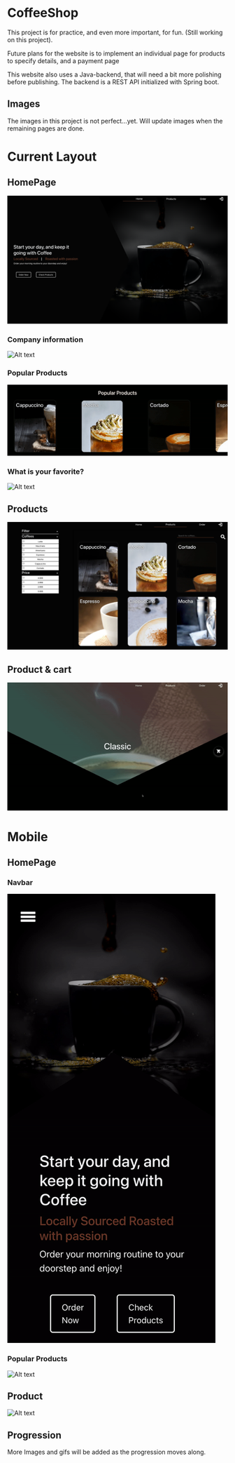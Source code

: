 # CoffeeShop

This project is for practice, and even more important, for fun. (Still working on this project).

Future plans for the website is to implement an individual page for products to specify details, and a payment page

This website also uses a Java-backend, that will need a bit more polishing before publishing. The backend is a REST API initialized with Spring boot. 

## Images

The images in this project is not perfect...yet. Will update images when the remaining pages are done. 

# Current Layout
## HomePage
![Alt text](/src/Images/HomePageHeader.png/?raw=true "Homepage header")

### Company information 
![Alt text](/src/Images/HomePageInformation.gif/?raw=true "Homepage Production info")

### Popular Products
![Alt text](/src/Images/PopularProducts.gif/?raw=true "Popular Products")

### What is your favorite?
![Alt text](/src/Images/ChoiceOfCoffeeBeans.png/?raw=true "Customers choice")

## Products
![Alt text](/src/Images/Products.png/?raw=true "Products")

## Product & cart
![Alt text](/src/Images/Product&Cart.gif/?raw=true "Products")

# Mobile
## HomePage
### Navbar
![Alt text](/src/Images/Navbar_Mobile.gif/?raw=true "Navbar")

### Popular Products
![Alt text](/src/Images/PopProductsMobile.gif/?raw=true "Popular products mobile")

## Product
![Alt text](/src/Images/ProductsFilter&Search.gif/?raw=true "Filter & Search")

## Progression
More Images and gifs will be added as the progression moves along.






